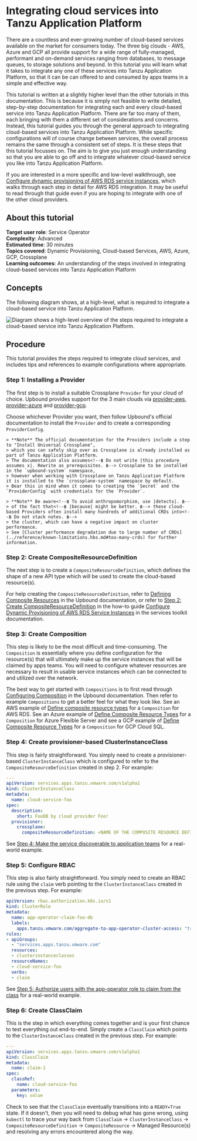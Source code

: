 # Integrating cloud services into Tanzu Application Platform

There are a countless and ever-growing number of cloud-based services available on the market
for consumers today.
The three big clouds - AWS, Azure and GCP all provide support for a wide range of fully-managed,
performant and on<!--฿ Insert the Oxford comma if it is missing here. ฿-->-demand services ranging from databases, to message queues, to storage solutions and beyond.
In this tutorial you will<!--฿ Avoid |will|: present tense is preferred. ฿--> learn what it takes to integrate any one of these services into
Tanzu Application Platform, so that it can be<!--฿ Consider switching to active voice. ฿--> can offered to and consumed by apps teams in a simple<!--฿ Avoid suggesting an instruction is |simple| or |easy|. ฿--> and effective way.

This tutorial is written at a slightly higher level than the other tutorials in this documentation.
This is because it is simply<!--฿ Avoid suggesting an instruction is |simple| or |easy|. ฿--> not feasible to write detailed, step-by-step documentation for integrating
each and every cloud-based service into Tanzu Application Platform.
There are far too many of them, each bringing with them a different set of considerations and concerns.
Instead, this tutorial guides you through the general approach to integrating cloud-based services into
Tanzu Application Platform.
While specific configurations will<!--฿ Avoid |will|: present tense is preferred. ฿--> of course change between services, the overall process<!--฿ Avoid nominalization: |while deleting| is better than |during the deletion process|. ฿--> remains
the same through a consistent set of steps.
It is these steps that this tutorial focusses on.
The aim is to give you just<!--฿ Avoid uses that suggest a task is simple. ฿--> enough understanding so that you are able to<!--฿ |can| is preferred. ฿--> go off and to integrate
whatever cloud-based service you like into Tanzu Application Platform.

If you are interested in a more specific and low-level walkthrough, see
[Configure dynamic provisioning of AWS RDS service instances](../how-to-guides/dynamic-provisioning-rds.hbs.md),
which walks through each step in detail for AWS RDS integration.
It may<!--฿ |can| usually works better. Use |might| to convey possibility. ฿--> be useful to read through that guide even if you are hoping to integrate with one of the other cloud providers.

## <a id="about"></a> About this tutorial

**Target user role**:       Service Operator<br />
**Complexity**:             Advanced<br />
**Estimated time**:         30 minutes<br />
**Topics covered**:         Dynamic Provisioning, Cloud-based Services, AWS, Azure, GCP, Crossplane<br />
**Learning outcomes**:      An understanding of the steps involved in integrating cloud-based services
into Tanzu Application Platform<br />

## <a id="concepts"></a> Concepts

The following diagram shows, at a high-level, what is required to integrate a cloud-based service into
Tanzu Application Platform.

![Diagram shows a high-level overview of the steps required to integrate a cloud-based service into Tanzu Application Platform.](../../images/stk-integrate-cloud-service.png)

## <a id="procedure"></a> Procedure

This tutorial provides the steps required to integrate cloud services, and includes tips and references
to example configurations where appropriate.

### <a id="install-provider"></a> Step 1: Installing a Provider

The first step is to install a suitable Crossplane `Provider` for your cloud of choice. Upbound provides support for the 3 main clouds via<!--฿ |through|, |using| and |by means of| are preferred. ฿--> [provider-aws](https://marketplace.upbound.io/providers/upbound/provider-aws/latest), [provider-azure](https://marketplace.upbound.io/providers/upbound/provider-azure/latest) and [provider-gcp](https://marketplace.upbound.io/providers/upbound/provider-gcp/latest).

Choose whichever Provider you want,<!--฿ Consider deleting |then| or writing |and| after the comma. ฿--> then follow Upbound's official documentation to install the `Provider` and to create a corresponding `ProviderConfig`.

    > **Note** The official documentation for the Providers include a step to "Install Universal Crossplane",
    > which you can safely skip over as Crossplane is already installed as part of Tanzu Application Platform.
    > The documentation also assumes<!--฿ Do not write |this procedure assumes x|. Rewrite as prerequisites. ฿--> Crossplane to be installed in the `upbound-system` namespace,
    > however when working with Crossplane on Tanzu Application Platform it is installed to the `crossplane-system` namespace by default.
    > Bear this in mind when it comes to creating the `Secret` and the `ProviderConfig` with credentials for the `Provider`.

    > **Note** Be aware<!--฿ To avoid anthropomorphism, use |detects|. ฿--> of the fact that<!--฿ |because| might be better. ฿--> these cloud-based Providers often install many hundreds of additional CRDs into<!--฿ Do not stack notes. ฿-->
    > the cluster, which can have a negative impact on cluster performance.
    > See [Cluster performance degradation due to large number of CRDs](../reference/known-limitations.hbs.md#too-many-crds) for further information.

### <a id="procedure"></a> Step 2: Create CompositeResourceDefinition

The next step is to create a `CompositeResourceDefinition`, which defines the shape of a new API type which will<!--฿ Avoid |will|: present tense is preferred. ฿--> be used to create the cloud-based resource(s)<!--฿ Do not combine a singular and a plural. Maybe write |one or more| instead. ฿-->.

For help creating the `CompositeResourceDefinition`, refer to<!--฿ If telling the reader to read something else, use |see|. ฿--> [Defining Composite Resources](https://docs.crossplane.io/latest/concepts/composition/#defining-composite-resources) in the Upbound documentation, or refer to<!--฿ If telling the reader to read something else, use |see|. ฿--> [Step 2: Create CompositeResourceDefinition](../how-to-guides/dynamic-provisioning-rds.hbs.md#compositeresourcedef) in the how-to guide [Configure Dynamic Provisioning of AWS RDS Service Instances](../how-to-guides/dynamic-provisioning-rds.hbs.md) in the services toolkit documentation.

### <a id="create-composition"></a> Step 3: Create Composition

This step is likely to be the most difficult and time-consuming. The `Composition` is essentially where you define configuration for the resource(s)<!--฿ Do not combine a singular and a plural. Maybe write |one or more| instead. ฿--> that will<!--฿ Avoid |will|: present tense is preferred. ฿--> ultimately make up the service instances that will<!--฿ Avoid |will|: present tense is preferred. ฿--> be claimed by<!--฿ Active voice is preferred. ฿--> apps teams. You will<!--฿ Avoid |will|: present tense is preferred. ฿--> need to<!--฿ |must| is preferred or, better, rephrase as an imperative. ฿--> configure whatever resources are necessary to result in<!--฿ Consider replacing with |cause|. ฿--> usable service instances which can be<!--฿ Consider switching to active voice. ฿--> connected to and utilized over the network.

The best way to get started with `Compositions` is to first read through [Configuring Composition](https://docs.crossplane.io/v1.11/concepts/composition/#configuring-composition) in the Upbound documentation. Then refer to<!--฿ If telling the reader to read something else, use |see|. ฿--> example `Compositions` to get a better feel for what they look like. See an AWS example of [Define composite resource types](https://docs.vmware.com/en/Services-Toolkit-for-VMware-Tanzu-Application-Platform/0.9/svc-tlk/usecases-consuming_aws_rds_with_crossplane.html#define-composite-resource-types-5)<!--฿ Find the anchor this link points to and give it a short HTML anchor ID, such as |anchor-id| -- keep it under 25 chars and use dashes instead of spaces -- then change this link to point to that HTML anchor ID. ฿--> for a `Composition` for AWS RDS. See an Azure example of [Define Composite Resource Types](https://docs.vmware.com/en/Services-Toolkit-for-VMware-Tanzu-Application-Platform/0.9/svc-tlk/usecases-consuming_azure_database_with_crossplane.html#define-composite-resource-types-7)<!--฿ Find the anchor this link points to and give it a short HTML anchor ID, such as |anchor-id| -- keep it under 25 chars and use dashes instead of spaces -- then change this link to point to that HTML anchor ID. ฿--> for a `Composition` for Azure Flexible Server and see a GCP example of [Define Composite Resource Types](https://docs.vmware.com/en/Services-Toolkit-for-VMware-Tanzu-Application-Platform/0.9/svc-tlk/usecases-consuming_gcp_sql_with_crossplane.html#define-composite-resource-types-5)<!--฿ Find the anchor this link points to and give it a short HTML anchor ID, such as |anchor-id| -- keep it under 25 chars and use dashes instead of spaces -- then change this link to point to that HTML anchor ID. ฿--> for a `Composition` for GCP Cloud SQL.

### <a id="clusterinstanceclass"></a> Step 4: Create provisioner-based ClusterInstanceClass

This step is fairly straightforward. You simply<!--฿ Avoid suggesting an instruction is |simple| or |easy|. ฿--> need to<!--฿ |must| is preferred or, better, rephrase as an imperative. ฿--> create a provisioner-based `ClusterInstanceClass` which is configured to refer to<!--฿ If telling the reader to read something else, use |see|. ฿--> the `CompositeResourceDefinition` created in step 2<!--฿ |earlier| or |later| is preferred instead of referring to the step number: numbers can change with edits. ฿-->. For example:

```yaml
---
apiVersion: services.apps.tanzu.vmware.com/v1alpha1
kind: ClusterInstanceClass
metadata:
  name: cloud-service-foo
spec:
  description:
    short: FooDB by cloud provider Foo!
  provisioner:
    crossplane:
      compositeResourceDefinition: <NAME OF THE COMPOSITE RESOURCE DEFINITION>
```

See [Step 4: Make the service discoverable to application teams](../how-to-guides/dynamic-provisioning-rds.hbs.md#make-discoverable) for a real-world example.

### <a id="configure-rbac"></a> Step 5: Configure RBAC

This step is also fairly straightforward. You simply<!--฿ Avoid suggesting an instruction is |simple| or |easy|. ฿--> need to<!--฿ |must| is preferred or, better, rephrase as an imperative. ฿--> create an RBAC rule using the `claim` verb pointing to the `ClusterInstanceClass` created in the previous step<!--฿ Write |earlier in this procedure| or, if referring to a separate procedure, link to it. ฿-->. For example:

```yaml
apiVersion: rbac.authorization.k8s.io/v1
kind: ClusterRole
metadata:
  name: app-operator-claim-foo-db
  labels:
    apps.tanzu.vmware.com/aggregate-to-app-operator-cluster-access: "true"
rules:
- apiGroups:
  - "services.apps.tanzu.vmware.com"
  resources:
  - clusterinstanceclasses
  resourceNames:
  - cloud-service-foo
  verbs:
  - claim
```

See [Step 5: Authorize users with the app-operator role to claim from the class](../how-to-guides/dynamic-provisioning-rds.hbs.md#configure-rbac) for a real-world example.

### <a id="create-claim"></a> Step 6: Create ClassClaim

This is the step in which everything comes together and is your first chance to test everything out end-to-end. Simply<!--฿ Redundant ฿--> create a `ClassClaim` which points to the `ClusterInstanceClass` created in the previous step<!--฿ Write |earlier in this procedure| or, if referring to a separate procedure, link to it. ฿-->. For example:

```yaml
---
apiVersion: services.apps.tanzu.vmware.com/v1alpha1
kind: ClassClaim
metadata:
  name: claim-1
spec:
  classRef:
    name: cloud-service-foo
  parameters:
    key: value
```

Check<!--฿ |Verify|, |Ensure|, and |Confirm| are all preferred. ฿--> to see that the `ClassClaim` eventually transitions into a `READY=True` state. If it doesn't, then you will<!--฿ Avoid |will|: present tense is preferred. ฿--> need to<!--฿ |must| is preferred or, better, rephrase as an imperative. ฿--> debug what has gone wrong, using `kubectl` <!--฿ Do not format |kubectl| as code. ฿-->to trace your way back from `ClassClaim` -> `ClusterInstanceClass` -> `CompositeResourceDefinition` -> `CompositeResource` -> Managed Resource(s)<!--฿ Do not combine a singular and a plural. Maybe write |one or more| instead. ฿--> and resolving any errors encountered along the way.
